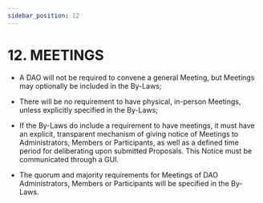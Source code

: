 ```yaml
---
sidebar_position: 12
---
```


# 12.  MEETINGS

 
* A DAO will not be required to convene a general Meeting, but Meetings may optionally be included in the By-Laws;

* There will be no requirement to have physical, in-person Meetings, unless explicitly specified in the By-Laws;

* If the By-Laws do include a requirement to have meetings, it must have an explicit, transparent mechanism of giving notice of Meetings to Administrators, Members or Participants, as well as a defined time period for deliberating upon submitted Proposals. This Notice must be communicated through a GUI.

* The quorum and majority requirements for Meetings of DAO Administrators, Members or Participants will be specified in the By-Laws.